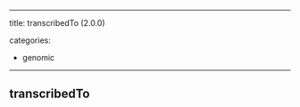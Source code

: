
---
title: transcribedTo (2.0.0)


categories:

- genomic

---
<!-- COMPUTER GENERATED PAGE!!! DO NOT EDIT DIRECTLY  -->
<!--    must be changed in scripts/templates.py which is processed by scripts/update_refs.py -->

## transcribedTo
